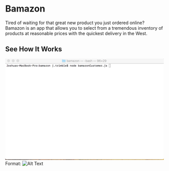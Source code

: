 # Bamazon

Tired of waiting for that great new product you just ordered online? Bamazon is an app that allows you to select from a tremendous inventory of products at reasonable prices with the quickest delivery in the West. 

## See How It Works

![GitHub Logo](/shot1.png)
Format: ![Alt Text](url)




